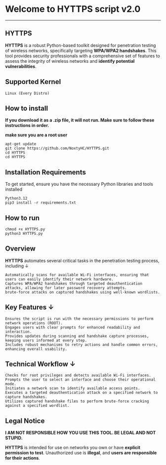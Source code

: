 # Welcome to HYTTPS script v2.0

_________

## HYTTPS

**HYTTPS** is a robust Python-based toolkit designed for penetration testing of wireless networks, specifically targeting **WPA/WPA2 handshakes**. This tool provides security professionals with a comprehensive set of features to assess the integrity of wireless networks and **identify potential vulnerabilities**.

## Supported Kernel

    Linux (Every Distro)

## How to install

**If you download it as a .zip file, it will not run. Make sure to follow these instructions in order.**

**make sure you are a root user**

    apt-get update
    git clone https://github.com/NoxtyHC/HYTTPS.git
    cd HYTTPS
    cd HYTTPS

## Installation Requirements

To get started, ensure you have the necessary Python libraries and tools installed

    Python3.12
    pip3 install -r requirements.txt

## How to run

    chmod +x HYTTPS.py
    python3 HYTTPS.py

## Overview

**HYTTPS** automates several critical tasks in the penetration testing process, including ↓

    Automatically scans for available Wi-Fi interfaces, ensuring that users can easily identify their network hardware.
    Captures WPA/WPA2 handshakes through targeted deauthentication attacks, allowing for later password recovery attempts.
    brute-force attacks on captured handshakes using well-known wordlists.

## Key Features ↓

    Ensures the script is run with the necessary permissions to perform network operations (ROOT).
    Engages users with clear prompts for enhanced readability and interaction.
    Provides updates during scanning and handshake capture processes, keeping users informed at every step.
    Includes robust mechanisms to retry actions and handle common errors, enhancing overall usability.

## Technical Workflow ↓

    Checks for root privileges and detects available Wi-Fi interfaces.
    Prompts the user to select an interface and choose their operational mode.
    Initiates a network scan to identify available access points.
    Executes a targeted deauthentication attack on a specified network to capture handshakes.
    Utilizes captured handshake files to perform brute-force cracking against a specified wordlist.

## Legal Notice

**I AM NOT RESPONSIBLE HOW YOU USE THIS TOOL. BE LEGAL AND NOT STUPID.**

**HYTTPS** is intended for use on networks you own or have **explicit permission to test**. Unauthorized use is **illegal**, and **users are responsible for their actions**.
